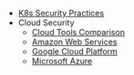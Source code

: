 <!-- _navbar.md -->

- [K8s Security Practices](k8s-best-practices.md)
- Cloud Security
  - [Cloud Tools Comparison](Cloud/cloudcompare.md)
  - [Amazon Web Services](Cloud/aws.md)
  - [Google Cloud Platform](Cloud/gcp.md)
  - [Microsoft Azure](Cloud/azure.md)
